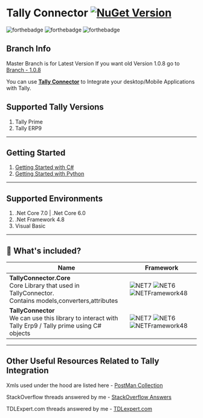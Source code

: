 # Tally Connector  [![NuGet Version](https://img.shields.io/nuget/v/TallyConnector.svg?style=flat)](https://www.nuget.org/packages/TallyConnector/)

![forthebadge](https://forthebadge.com/images/badges/built-with-love.svg)
![forthebadge](https://forthebadge.com/images/badges/open-source.svg)
![forthebadge](https://forthebadge.com/images/badges/made-with-c-sharp.svg)

## Branch Info

Master Branch is for Latest Version
If you want old Version 1.0.8 go to [Branch - 1.0.8](https://github.com/Accounting-Companion/TallyConnector/tree/1.08)

You can use **[Tally Connector](https://github.com/saivineeth100/TallyConnector/)** to Integrate your desktop/Mobile Applications with Tally.

## Supported Tally Versions

1. Tally Prime
2. Tally ERP9
___
## Getting Started
1. [Getting Started with C#](https://github.com/Accounting-Companion/TallyConnector_Samples/blob/master/1.GettingStrated.ipynb)
2. [Getting Started with Python](https://github.com/saivineeth100/Python_Tally/blob/main/Tally.ipynb)
___

## Supported Environments

1. .Net Core 7.0 | .Net Core 6.0
2. .Net Framework 4.8
3. Visual Basic

___

## 📁 What's included?

| Name| Framework |
| --- | --- |
| **TallyConnector.Core**  <br/>Core Library that used in TallyConnector.<br/> Contains models,converters,attributes | ![NET7](https://img.shields.io/badge/.NET-7.0-white) ![NET6](https://img.shields.io/badge/.NET-6.0-red) ![NETFramework48](https://img.shields.io/badge/.NET%20Framework-4.8-orange)|
| **TallyConnector**  <br/>We can use this library to interact with Tally Erp9 / Tally prime using C# objects  | ![NET7](https://img.shields.io/badge/.NET-7.0-white) ![NET6](https://img.shields.io/badge/.NET-6.0-red) ![NETFramework48](https://img.shields.io/badge/.NET%20Framework-4.8-orange)|
___

## Other Useful Resources Related to Tally Integration

Xmls used under the hood are listed here - [PostMan Collection](https://documenter.getpostman.com/view/13855108/TzeRpAMt)

StackOverflow threads answered by me  - [StackOverflow Answers](https://stackoverflow.com/search?tab=newest&q=user%3a13605609%20%5btally%5d)

TDLExpert.com threads answered by me - [TDLexpert.com](http://tdlexpert.com/index.php?members/sai-vineeth.12412/)
